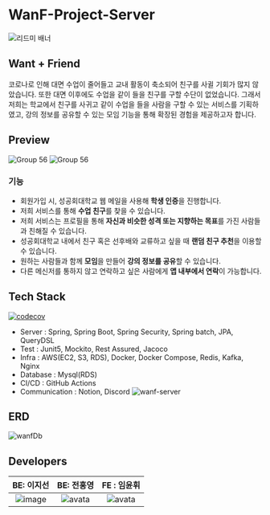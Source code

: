# WanF-Project-Server

![리드미 배너](https://github.com/WanF-Project/WanF-Project-Server/assets/77445491/c0eb275e-7e27-4cf1-9934-6d58644b09d7)

## Want + Friend

코로나로 인해 대면 수업이 줄어들고 교내 활동이 축소되어 친구를 사귈 기회가 많지 않았습니다. 또한 대면 이후에도 수업을 같이 들을 친구를 구할 수단이 없었습니다. 그래서 저희는 학교에서 친구를 사귀고 같이 수업을
들을 사람을 구할 수 있는 서비스를 기획하였고, 강의 정보를 공유할 수 있는 모임 기능을 통해 확장된 경험을 제공하고자 합니다.

## Preview

![Group 56](https://github.com/WanF-Project/WanF-Project-Server/assets/63100425/635d8057-6a23-4293-abbe-f860bb60d095)
![Group 56](https://github.com/WanF-Project/WanF-Project-Server/assets/63100425/cdacfb3e-297f-46e0-9743-80b0142f1d01)

### 기능

- 회원가입 시, 성공회대학교 웹 메일을 사용해 **학생 인증**을 진행합니다.
- 저희 서비스를 통해 **수업 친구**를 찾을 수 있습니다.
- 저희 서비스는 프로필을 통해 **자신과 비슷한 성격 또는 지향하는 목표**를 가진 사람들과 친해질 수 있습니다.
- 성공회대학교 내에서 친구 혹은 선후배와 교류하고 싶을 때 **랜덤 친구 추천**을 이용할 수 있습니다.
- 원하는 사람들과 함께 **모임**을 만들어 **강의 정보를 공유**할 수 있습니다.
- 다른 메신저를 통하지 않고 연락하고 싶은 사람에게 **앱 내부에서 연락**이 가능합니다.

## Tech Stack
[![codecov](https://codecov.io/gh/WanF-Project/WanF-Project-Server/graph/badge.svg?token=R34ORTYU5U)](https://codecov.io/gh/WanF-Project/WanF-Project-Server)

- Server : Spring, Spring Boot, Spring Security, Spring batch, JPA, QueryDSL
- Test : Junit5, Mockito, Rest Assured, Jacoco
- Infra : AWS(EC2, S3, RDS), Docker, Docker Compose, Redis, Kafka, Nginx
- Database : Mysql(RDS)
- CI/CD : GitHub Actions
- Communication : Notion, Discord
  ![wanf-server](https://github.com/WanF-Project/WanF-Project-Server/assets/77445491/3d307a66-b7a6-4113-8216-4ef689bb203f)

## ERD
![wanfDb](https://github.com/WanF-Project/WanF-Project-Server/assets/77445491/006109fd-bbb1-409d-be4a-3c8d0571f942)



## Developers

|                           BE:       이지선                   |                       BE: 전홍영                        |                       FE : 임윤휘                        |
| :------------------------------------------------------------: | :------------------------------------------------------------: | :------------------------------------------------------------: |
| ![image](https://github.com/WanF-Project/WanF-Project-Server/assets/77445491/bf638e12-554f-48bf-ba07-bba700f3283b) |![avata](https://avatars.githubusercontent.com/u/77445491?v=4) | ![avata](https://avatars.githubusercontent.com/u/65601189?v=4) |
